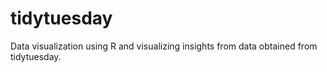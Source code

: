 # tidytuesday
Data visualization using R and visualizing insights from data obtained from tidytuesday. 
